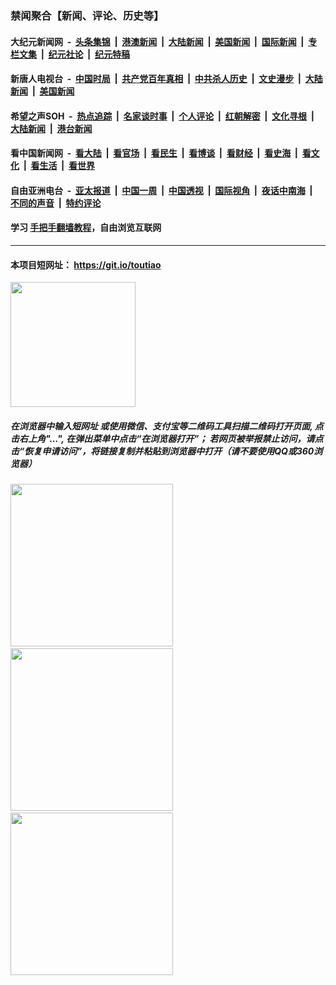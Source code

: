 ### 禁闻聚合【新闻、评论、历史等】

#### 大纪元新闻网 &nbsp;-&nbsp; [头条集锦](indexes/E头条集锦.md?t=02120344) &nbsp;|&nbsp; [港澳新闻](indexes/E港澳新闻.md?t=02120344)  &nbsp;|&nbsp; [大陆新闻](indexes/E大陆新闻.md?t=02120344) &nbsp;|&nbsp; [美国新闻](indexes/E美国新闻.md?t=02120344) &nbsp;|&nbsp; [国际新闻](indexes/E国际新闻.md?t=02120344) &nbsp;|&nbsp; [专栏文集](indexes/E专栏文集.md?t=02120344) &nbsp;|&nbsp; [纪元社论](indexes/E纪元社论.md?t=02120344) &nbsp;|&nbsp; [纪元特稿](indexes/E纪元特稿.md?t=02120344) 

#### 新唐人电视台 &nbsp;-&nbsp; [中国时局](indexes/N中国时局.md?t=02120344) &nbsp;|&nbsp; [共产党百年真相](indexes/N共产党百年真相.md?t=02120344) &nbsp;|&nbsp; [中共杀人历史](indexes/N中共杀人历史.md?t=02120344) &nbsp;|&nbsp; [文史漫步](indexes/N文史漫步.md?t=02120344) &nbsp;|&nbsp; [大陆新闻](indexes/N大陆新闻.md?t=02120344) &nbsp;|&nbsp; [美国新闻](indexes/N美国新闻.md?t=02120344)

#### 希望之声SOH &nbsp;-&nbsp; [热点追踪](indexes/H热点追踪.md?t=02120344) &nbsp;|&nbsp; [名家谈时事](indexes/H名家谈时事.md?t=02120344) &nbsp;|&nbsp; [个人评论](indexes/H个人评论.md?t=02120344)  &nbsp;|&nbsp; [红朝解密](indexes/H红朝解密.md?t=02120344) &nbsp;|&nbsp; [文化寻根](indexes/H文化寻根.md?t=02120344) &nbsp;|&nbsp; [大陆新闻](indexes/H大陆新闻.md?t=02120344) &nbsp;|&nbsp; [港台新闻](indexes/H港台新闻.md?t=02120344)

#### 看中国新闻网 &nbsp;-&nbsp; [看大陆](indexes/S看大陆.md?t=02120344) &nbsp;|&nbsp; [看官场](indexes/S看官场.md?t=02120344) &nbsp;|&nbsp; [看民生](indexes/S看民生.md?t=02120344)  &nbsp;|&nbsp; [看博谈](indexes/S看博谈.md?t=02120344) &nbsp;|&nbsp; [看财经](indexes/S看财经.md?t=02120344) &nbsp;|&nbsp; [看史海](indexes/S看史海.md?t=02120344) &nbsp;|&nbsp; [看文化](indexes/S看文化.md?t=02120344) &nbsp;|&nbsp; [看生活](indexes/S看生活.md?t=02120344) &nbsp;|&nbsp; [看世界](indexes/S看世界.md?t=02120344)

#### 自由亚洲电台 &nbsp;-&nbsp; [亚太报道](indexes/R亚太报道.md?t=02120344) &nbsp;|&nbsp; [中国一周](indexes/R中国一周.md?t=02120344) &nbsp;|&nbsp; [中国透视](indexes/R中国透视.md?t=02120344)  &nbsp;|&nbsp; [国际视角](indexes/R国际视角.md?t=02120344) &nbsp;|&nbsp; [夜话中南海](indexes/R夜话中南海.md?t=02120344) &nbsp;|&nbsp; [不同的声音](indexes/R不同的声音.md?t=02120344) &nbsp;|&nbsp; [特约评论](indexes/R特约评论.md?t=02120344)

#### 学习 [手把手翻墙教程](https://github.com/gfw-breaker/guides/wiki)，自由浏览互联网

----

#### 本项目短网址： https://git.io/toutiao
<img src="https://raw.githubusercontent.com/gfw-breaker/banned-news/master/scripts/img/qr.png" width="200px"/>  

##### 在浏览器中输入短网址 或使用微信、支付宝等二维码工具扫描二维码打开页面, 点击右上角"...", 在弹出菜单中点击“在浏览器打开”； 若网页被举报禁止访问，请点击“恢复申请访问”，将链接复制并粘贴到浏览器中打开（请不要使用QQ或360浏览器）

<img src="https://raw.githubusercontent.com/gfw-breaker/banned-news/master/scripts/img/1.png" width="260px"/> &nbsp; <img src="https://raw.githubusercontent.com/gfw-breaker/banned-news/master/scripts/img/2.png" width="260px"/> &nbsp; <img src="https://raw.githubusercontent.com/gfw-breaker/banned-news/master/scripts/img/3.png" width="260px"/>
